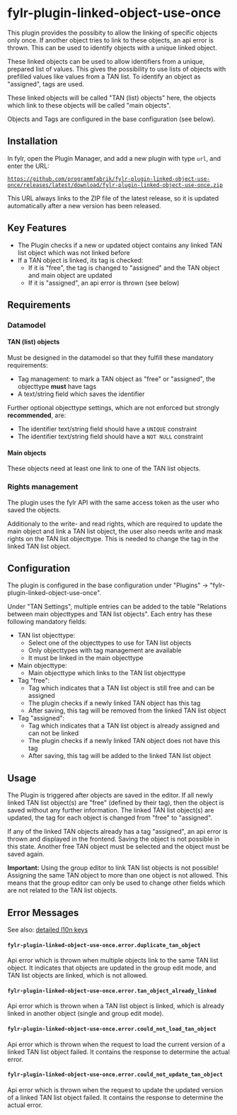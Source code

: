 # fylr-plugin-linked-object-use-once

This plugin provides the possibity to allow the linking of specific objects only once. If another object tries to link to these objects, an api error is thrown. This can be used to identify objects with a unique linked object.

These linked objects can be used to allow identifiers from a unique, prepared list of values. This gives the possibility to use lists of objects with prefilled values like values from a TAN list. To identify an object as "assigned", tags are used.

These linked objects will be called "TAN (list) objects" here, the objects which link to these objects will be called "main objects".

Objects and Tags are configured in the base configuration (see below).


## Installation

In fylr, open the Plugin Manager, and add a new plugin with type `url`, and enter the URL:

[`https://github.com/programmfabrik/fylr-plugin-linked-object-use-once/releases/latest/download/fylr-plugin-linked-object-use-once.zip`](https://github.com/programmfabrik/fylr-plugin-linked-object-use-once/releases/latest/download/fylr-plugin-linked-object-use-once.zip)

This URL always links to the ZIP file of the latest release, so it is updated automatically after a new version has been released.


## Key Features

* The Plugin checks if a new or updated object contains any linked TAN list object which was not linked before
* If a TAN object is linked, its tag is checked:
    * If it is "free", the tag is changed to "assigned" and the TAN object and main object are updated
    * If it is "assigned", an api error is thrown (see below)


## Requirements


### Datamodel


#### TAN (list) objects

Must be designed in the datamodel so that they fulfill these mandatory requirements:

* Tag management: to mark a TAN object as "free" or "assigned", the objecttype **must** have tags
* A text/string field which saves the identifier

Further optional objecttype settings, which are not enforced but strongly **recommended**, are:

* The identifier text/string field should have a `UNIQUE` constraint
* The identifier text/string field should have a `NOT NULL` constraint


#### Main objects

These objects need at least one link to one of the TAN list objects.


### Rights management

The plugin uses the fylr API with the same access token as the user who saved the objects.

Additionaly to the write- and read rights, which are required to update the main object and link a TAN list object, the user also needs write and mask rights on the TAN list objecttype. This is needed to change the tag in the linked TAN list object.


## Configuration

The plugin is configured in the base configuration under "Plugins" -> "fylr-plugin-linked-object-use-once".

Under "TAN Settings", multiple entries can be added to the table "Relations between main objecttypes and TAN list objects". Each entry has these following mandatory fields:

* TAN list objecttype:
    * Select one of the objecttypes to use for TAN list objects
    * Only objecttypes with tag management are available
    * It must be linked in the main objecttype
* Main objecttype:
    * Main objecttype which links to the TAN list objecttype
* Tag "free":
    * Tag which indicates that a TAN list object is still free and can be assigned
    * The plugin checks if a newly linked TAN object has this tag
    * After saving, this tag will be removed from the linked TAN list object
* Tag "assigned":
    * Tag which indicates that a TAN list object is already assigned and can not be linked
    * The plugin checks if a newly linked TAN object does not have this tag
    * After saving, this tag will be added to the linked TAN list object


## Usage

The Plugin is triggered after objects are saved in the editor. If all newly linked TAN list object(s) are "free" (defined by their tag), then the object is saved without any further information. The linked TAN list object(s) are updated, the tag for each object is changed from "free" to "assigned".

If any of the linked TAN objects already has a tag "assigned", an api error is thrown and displayed in the frontend. Saving the object is not possible in this state. Another free TAN object must be selected and the object must be saved again.

**Important:** Using the group editor to link TAN list objects is not possible! Assigning the same TAN object to more than one object is not allowed. This means that the group editor can only be used to change other fields which are not related to the TAN list objects.


## Error Messages

See also: [detailed l10n keys](l10n/README.md)

#### `fylr-plugin-linked-object-use-once.error.duplicate_tan_object`

Api error which is thrown when multiple objects link to the same TAN list object. It indicates that objects are updated in the group edit mode, and TAN list objects are linked, which is not allowed.

#### `fylr-plugin-linked-object-use-once.error.tan_object_already_linked`

Api error which is thrown when a TAN list object is linked, which is already linked in another object (single and group edit mode).

#### `fylr-plugin-linked-object-use-once.error.could_not_load_tan_object`

Api error which is thrown when the request to load the current version of a linked TAN list object failed. It contains the response to determine the actual error.

#### `fylr-plugin-linked-object-use-once.error.could_not_update_tan_object`

Api error which is thrown when the request to update the updated version of a linked TAN list object failed. It contains the response to determine the actual error.

